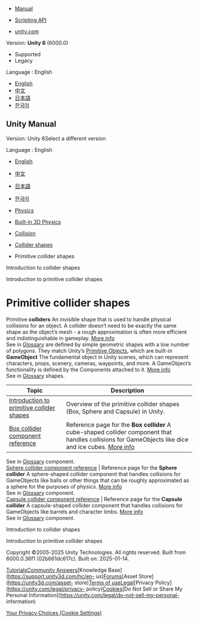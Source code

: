 [](https://docs.unity3d.com)

  * [Manual](../Manual/index.html)
  * [Scripting API](../ScriptReference/index.html)

  * [unity.com](https://unity.com/)

Version: **Unity 6** (6000.0)

  * Supported
  * Legacy

Language : English

  * [English](/Manual/primitive-colliders.html)
  * [中文](/cn/current/Manual/primitive-colliders.html)
  * [日本語](/ja/current/Manual/primitive-colliders.html)
  * [한국어](/kr/current/Manual/primitive-colliders.html)

[](https://docs.unity3d.com)

## Unity Manual

Version: Unity 6Select a different version

Language : English

  * [English](/Manual/primitive-colliders.html)
  * [中文](/cn/current/Manual/primitive-colliders.html)
  * [日本語](/ja/current/Manual/primitive-colliders.html)
  * [한국어](/kr/current/Manual/primitive-colliders.html)

  * [Physics](PhysicsSection.html)
  * [Built-in 3D Physics](PhysicsOverview.html)
  * [Collision](collision-section.html)
  * [Collider shapes](collider-shapes.html)
  * Primitive collider shapes

[](collider-shapes-introduction.html)

Introduction to collider shapes

[](primitive-colliders-introduction.html)

Introduction to primitive collider shapes

# Primitive collider shapes

Primitive **colliders** An invisible shape that is used to handle physical
collisions for an object. A collider doesn’t need to be exactly the same shape
as the object’s mesh - a rough approximation is often more efficient and
indistinguishable in gameplay. [More info](CollidersOverview.html)  
See in [Glossary](Glossary.html#Collider) are defined by simple geometric
shapes with a low number of polygons. They match Unity’s [Primitive
Objects](PrimitiveObjects.html), which are built-in **GameObject** The
fundamental object in Unity scenes, which can represent characters, props,
scenery, cameras, waypoints, and more. A GameObject’s functionality is defined
by the Components attached to it. [More info](class-GameObject.html)  
See in [Glossary](Glossary.html#GameObject) shapes.

**Topic** | **Description**  
---|---  
[Introduction to primitive collider shapes](primitive-colliders-introduction.html) | Overview of the primitive collider shapes (Box, Sphere and Capsule) in Unity.  
[Box collider component reference](class-BoxCollider.html) | Reference page for the **Box collider** A cube-shaped collider component that handles collisions for GameObjects like dice and ice cubes. [More info](class-BoxCollider.html)  
See in [Glossary](Glossary.html#boxcollider) component.  
[Sphere collider component reference](class-SphereCollider.html) | Reference page for the **Sphere collider** A sphere-shaped collider component that handles collisions for GameObjects like balls or other things that can be roughly approximated as a sphere for the purposes of physics. [More info](class-SphereCollider.html)  
See in [Glossary](Glossary.html#SphereCollider) component.  
[Capsule collider component reference](class-CapsuleCollider.html) | Reference page for the **Capsule collider** A capsule-shaped collider component that handles collisions for GameObjects like barrels and character limbs. [More info](class-CapsuleCollider.html)  
See in [Glossary](Glossary.html#capsulecollider) component.  
  
[](collider-shapes-introduction.html)

Introduction to collider shapes

[](primitive-colliders-introduction.html)

Introduction to primitive collider shapes

Copyright ©2005-2025 Unity Technologies. All rights reserved. Built from
6000.0.36f1 (02b661dc617c). Built on: 2025-01-14.

[Tutorials](https://learn.unity.com/)[Community
Answers](https://answers.unity3d.com)[Knowledge
Base](https://support.unity3d.com/hc/en-
us)[Forums](https://forum.unity3d.com)[Asset Store](https://unity3d.com/asset-
store)[Terms of
use](https://docs.unity3d.com/Manual/TermsOfUse.html)[Legal](https://unity.com/legal)[Privacy
Policy](https://unity.com/legal/privacy-
policy)[Cookies](https://unity.com/legal/cookie-policy)[Do Not Sell or Share
My Personal Information](https://unity.com/legal/do-not-sell-my-personal-
information)

[Your Privacy Choices (Cookie Settings)](javascript:void\(0\);)

